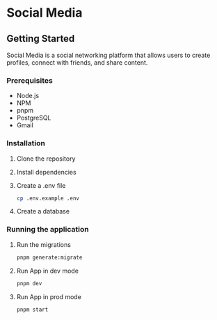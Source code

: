 # Social Media

## Getting Started

Social Media is a social networking platform that allows users to create profiles, connect with friends, and share content.

### Prerequisites

- Node.js
- NPM
- pnpm
- PostgreSQL
- Gmail

### Installation

1. Clone the repository
2. Install dependencies
3. Create a .env file

   ```bash
   cp .env.example .env
   ```

4. Create a database

### Running the application

1. Run the migrations

   ```bash
   pnpm generate:migrate
   ```

2. Run App in dev mode
   ```bash
   pnpm dev
   ```

3. Run App in prod mode
   ```bash
   pnpm start
   ```
